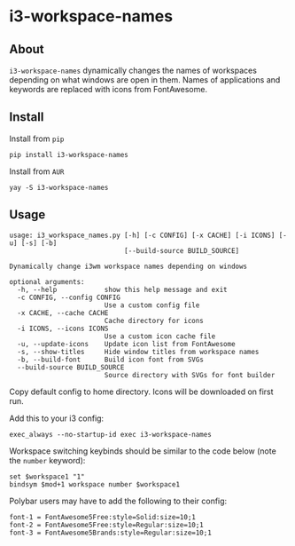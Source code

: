 # i3-workspace-names

## About

`i3-workspace-names` dynamically changes the names of workspaces depending on what windows are open in them. Names of applications and keywords are replaced with icons from FontAwesome.

## Install

Install from `pip`

```
pip install i3-workspace-names
```

Install from `AUR`

```
yay -S i3-workspace-names
```

## Usage

```
usage: i3_workspace_names.py [-h] [-c CONFIG] [-x CACHE] [-i ICONS] [-u] [-s] [-b]
                             [--build-source BUILD_SOURCE]

Dynamically change i3wm workspace names depending on windows

optional arguments:
  -h, --help            show this help message and exit
  -c CONFIG, --config CONFIG
                        Use a custom config file
  -x CACHE, --cache CACHE
                        Cache directory for icons
  -i ICONS, --icons ICONS
                        Use a custom icon cache file
  -u, --update-icons    Update icon list from FontAwesome
  -s, --show-titles     Hide window titles from workspace names
  -b, --build-font      Build icon font from SVGs
  --build-source BUILD_SOURCE
                        Source directory with SVGs for font builder
```

Copy default config to home directory. Icons will be downloaded on first run.

Add this to your i3 config:

```
exec_always --no-startup-id exec i3-workspace-names
```

Workspace switching keybinds should be similar to the code below (note the `number` keyword):

```
set $workspace1 "1"
bindsym $mod+1 workspace number $workspace1
```

Polybar users may have to add the following to their config:

```
font-1 = FontAwesome5Free:style=Solid:size=10;1
font-2 = FontAwesome5Free:style=Regular:size=10;1
font-3 = FontAwesome5Brands:style=Regular:size=10;1
```
